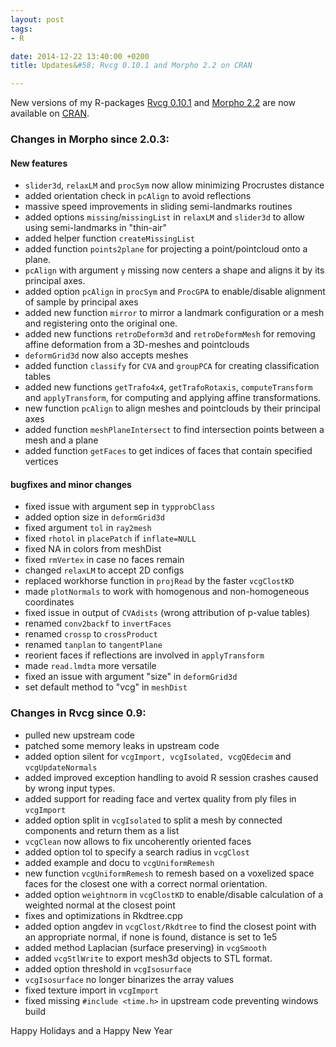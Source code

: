 ```yaml
---
layout: post
tags: 
- R 

date: 2014-12-22 13:40:00 +0200
title: Updates&#58; Rvcg 0.10.1 and Morpho 2.2 on CRAN

---
```

New versions of my R-packages [Rvcg 0.10.1](http://cran.r-project.org/web/packages/Rvcg/) and [Morpho 2.2](http://cran.r-project.org/web/packages/Morpho/) are now available on [CRAN](http://cran.r-project.org/).

### Changes in Morpho since 2.0.3:

#### New features

 * ```slider3d```, ```relaxLM``` and ```procSym``` now allow minimizing Procrustes distance
 * added orientation check in ```pcAlign``` to avoid reflections
 * massive speed improvements in sliding semi-landmarks routines
 * added options ```missing```/```missingList``` in ```relaxLM``` and ```slider3d``` to allow using semi-landmarks in "thin-air"
 * added helper function ```createMissingList```
 * added function ```points2plane``` for projecting a point/pointcloud onto a plane.
 * ```pcAlign``` with argument ```y``` missing now centers a shape and aligns it by its principal axes.
 * added option ```pcAlign``` in ```procSym``` and ```ProcGPA``` to enable/disable alignment of sample by principal axes
 * added new function ```mirror``` to mirror a landmark configuration or a mesh and registering onto the original one.
 * added new functions ```retroDeform3d``` and ```retroDeformMesh``` for removing affine deformation from a 3D-meshes and pointclouds
 * ```deformGrid3d``` now also accepts meshes
 * added function ```classify``` for ```CVA``` and ```groupPCA``` for creating classification tables
 * added new functions ```getTrafo4x4```, ```getTrafoRotaxis```, ```computeTransform``` and ```applyTransform```, for computing and applying affine transformations.
 * new function ```pcAlign``` to align meshes and pointclouds by their principal axes
 * added function ```meshPlaneIntersect``` to find intersection points between a mesh and a plane
 * added function ```getFaces``` to get indices of faces that contain specified vertices

#### bugfixes and minor changes

 * fixed issue with argument sep in ```typprobClass```
 * added option size in ```deformGrid3d```
 * fixed argument ```tol``` in ```ray2mesh```
 * fixed ```rhotol``` in ```placePatch``` if ```inflate=NULL```
 * fixed NA in colors from meshDist
 * fixed ```rmVertex``` in case no faces remain
 * changed ```relaxLM``` to accept 2D configs
 * replaced workhorse function in ```projRead``` by the faster ```vcgClostKD```
 * made ```plotNormals``` to work with homogenous and non-homogeneous coordinates
 * fixed issue in output of ```CVAdists``` (wrong attribution of p-value tables)
 * renamed ```conv2backf``` to ```invertFaces```
 * renamed ```crossp``` to ```crossProduct```
 * renamed ```tanplan``` to ```tangentPlane```
 * reorient faces if reflections are involved in ```applyTransform```
 * made ```read.lmdta``` more versatile
 * fixed an issue with argument "size" in ```deformGrid3d```
 * set default method to "vcg" in ```meshDist```


 

### Changes in Rvcg since 0.9: 
 
 * pulled new upstream code
 * patched some memory leaks in upstream code
 * added option silent for ```vcgImport, vcgIsolated, vcgQEdecim``` and ```vcgUpdateNormals```
 * added improved exception handling to avoid R session crashes caused by wrong input types.
 * added support for reading face and vertex quality from ply files in ```vcgImport```
 * added option split in ```vcgIsolated``` to split a mesh by connected components and return them as a list
 * ```vcgClean``` now allows to fix uncoherently oriented faces
 * added option tol to specify a search radius in ```vcgClost```
 * added example and docu to ```vcgUniformRemesh```
 * new function ```vcgUniformRemesh``` to remesh based on a voxelized space faces for the closest one with a correct normal orientation.
 * added option ```weightnorm``` in  ```vcgClostKD``` to enable/disable calculation of a weighted normal at the closest point
 * fixes and optimizations in Rkdtree.cpp
 * added option angdev in ```vcgClost/Rkdtree``` to find the closest point with an appropriate normal, if none is found, distance is set to 1e5
 * added method Laplacian (surface preserving) in ```vcgSmooth```
 * added ```vcgStlWrite``` to export mesh3d objects to STL format.
 * added option threshold in ```vcgIsosurface```
 * ```vcgIsosurface``` no longer binarizes the array values
 * fixed texture import in ```vcgImport```
 * fixed missing ```#include <time.h>``` in upstream code preventing windows build
  
Happy Holidays and a Happy New Year
